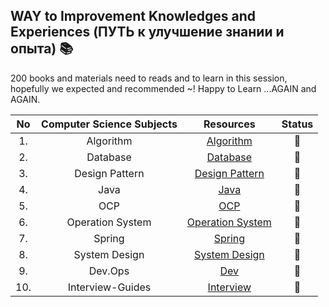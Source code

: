 
## WAY to Improvement Knowledges and Experiences (ПУТЬ к улучшение знании и опыта) 📚
 200 books and materials need to reads and to learn in this session, hopefully we expected and recommended ~! Happy to Learn ...AGAIN and AGAIN.

|  No  | Computer Science Subjects  |                                                  Resources                                                  | Status  |
|:----:|:--------------------------:|:-----------------------------------------------------------------------------------------------------------:|:-------:|
|  1.  |         Algorithm          |        [Algorithm](https://github.com/Urunov/Interview-Preparation-WAY/tree/master/Books/Algorithm)         | 📗  |
|  2.  |          Database          |         [Database](https://github.com/Urunov/Interview-Preparation-WAY/tree/master/Books/Database)          | 📗  |
|  3.  |       Design Pattern       |    [Design Pattern](https://github.com/Urunov/Interview-Preparation-WAY/tree/master/Books/DesignPattern)    | 📗  |
|  4.  |            Java            |             [Java](https://github.com/Urunov/Interview-Preparation-WAY/tree/master/Books/Java)              | :book:  |
|  5.  |            OCP             |              [OCP](https://github.com/Urunov/Interview-Preparation-WAY/tree/master/Books/OCP)               | 📗  |
|  6.  |      Operation System      |  [Operation System](https://github.com/Urunov/Interview-Preparation-WAY/tree/master/Books/OperationSystem)  | 📗  |
|  7.  |           Spring           |           [Spring](https://github.com/Urunov/Interview-Preparation-WAY/tree/master/Books/Spring)            | 📗  |
|  8.  |       System Design        |     [System Design](https://github.com/Urunov/Interview-Preparation-WAY/tree/master/Books/SystemDesign)     | 📗  |
|  9.  |          Dev.Ops           |            [Dev](https://github.com/Urunov/Interview-Preparation-WAY/tree/master/Books/Dev.Ops)             | 📗  |
| 10.  |      Interview-Guides      |           [Interview](https://github.com/Urunov/Interview-Preparation-WAY/tree/master/Interview)            | 📗  |

